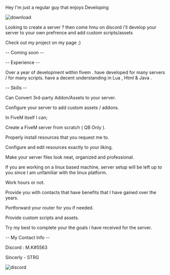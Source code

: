
Hey I'm just a regular guy that enjoys Developing 


![download](https://user-images.githubusercontent.com/97619694/208979842-320dc873-a716-4754-8b96-a7db59e2fc4e.jpg)


Looking to create a server ?
then come hmu on discord i'll develop your server to your own prefrence and add custom scripts/assets

Check out my project on my page ;)

-- Coming soon --

-- Experience --

Over a year of development within fivem .
have developed for many servers / for many scripts.
have a decent understanding in Lua , Html & Java .

-- Skills --

Can Convert 3rd-party Addon/Assets to your server.

Configure your server to add custom assets / addons.

In FiveM itself I can;

Create a FiveM server from scratch ( QB Only ).

Properly install resources that you request me to.

Configure and edit resources exactly to your liking.

Make your server files look neat, organized and professional.

If you are working on a linux based machine, server setup will be left up to you since I am unfamiliar with the linux platform.

Work hours or not.

Provide you with contacts that have benefits that I have gained over the years.

Portforward your router for you if needed.

Provide custom scripts and assets.

Try my best to complete your the goals i have received for the server.


-- My Contact Info --
 
 
Discord : M.K#5563


Sincerly - STRG


![discord](https://user-images.githubusercontent.com/97619694/208979632-a9a0e6de-d481-45eb-92fa-d93098931510.png)
